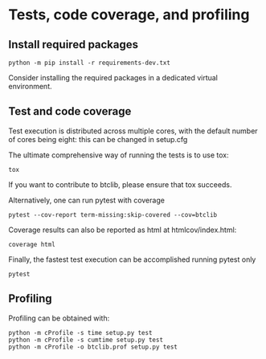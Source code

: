 # Tests, code coverage, and profiling

## Install required packages

```shell
python -m pip install -r requirements-dev.txt
```

Consider installing the required packages in a dedicated virtual environment.

## Test and code coverage

Test execution is distributed across multiple cores,
with the default number of cores being eight:
this can be changed in setup.cfg

The ultimate comprehensive way of running the tests is to use tox:

```shell
tox
```

If you want to contribute to btclib, please ensure that tox succeeds.

Alternatively, one can run pytest with coverage

```shell
pytest --cov-report term-missing:skip-covered --cov=btclib
```

Coverage results can also be reported as html at htmlcov/index.html:

```shell
coverage html
```

Finally, the fastest test execution can be accomplished running pytest only

```shell
pytest
```

## Profiling

Profiling can be obtained with:

```shell
python -m cProfile -s time setup.py test
python -m cProfile -s cumtime setup.py test
python -m cProfile -o btclib.prof setup.py test
```
